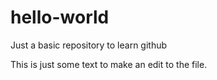 # hello-world
Just a basic repository to learn github

This is just some text to make an edit to the file.
